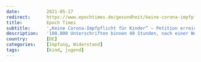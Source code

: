```yaml
---
date:          2021-05-17
redirect:      https://www.epochtimes.de/gesundheit/keine-corona-impfpflicht-fuer-kinder-petition-erreicht-ueber-620-000-unterschriften-a3515182.html
title:         Epoch Times
subtitle:      '„Keine Corona-Impfpflicht für Kinder“ – Petition erreicht über 620.000 Unterschriften'
description:   '100.000 Unterschriften binnen 48 Stunden, nach einer Woche sind es schon über 600.000. Johannes Augustin, der die an Bundesgesundheitsminister Jens Spahn gerichtete Petition „Keine Corona-Impfpflicht für Kinder“ gestartet hat, hat den Nerv der Zeit getroffen.'
country:       [DE]
categories:    [Impfung, Widerstand]
tags:          [kind, jugend]
---
```

